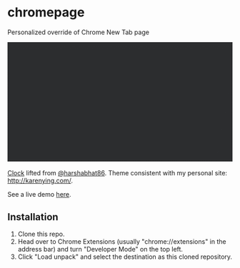 # chromepage

Personalized override of Chrome New Tab page

<img src="preview.gif" width="600px">

[Clock](https://codepen.io/harshabhat86/full/tAxuF) lifted from [@harshabhat86](https://github.com/harshabhat86). Theme consistent with my personal site: http://karenying.com/.

See a live demo [here](https://karenying.github.io/chromepage/).

## Installation
1. Clone this repo.
2. Head over to Chrome Extensions (usually "chrome://extensions" in the address bar) and turn "Developer Mode" on the top left.
3. Click "Load unpack" and select the destination as this cloned repository.
